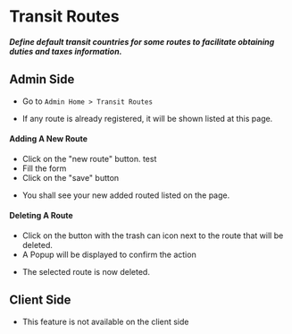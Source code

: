 # Transit Routes
##### Define default transit countries for some routes to facilitate obtaining duties and taxes information.

## Admin Side

- Go to `Admin Home > Transit Routes`

<ImageZoom
src="images/transit-routes/transit_routes_menu.png"
:border="true"
width="200"
/>

- If any route is already registered, it will be shown listed at this page.

<ImageZoom
src="images/transit-routes/routes_page.png"
:border="true"
width="600"
/>

#### Adding A New Route

- Click on the "new route" button. test
- Fill the form
- Click on the "save" button

<ImageZoom
src="images/transit-routes/new_route.png"
:border="true"
width="600"
/>

- You shall see your new added routed listed on the page.

#### Deleting A Route

- Click on the button with the trash can icon next to the route that will be deleted.
- A Popup will be displayed to confirm the action

<ImageZoom
src="images/transit-routes/deleting_route.png"
:border="true"
width="500"
/>

- The selected route is now deleted.

## Client Side
- This feature is not available on the client side
